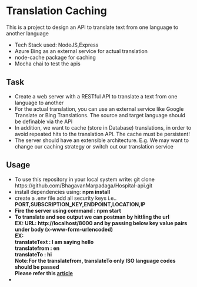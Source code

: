 <h1>Translation Caching</h1>
    <p>This is a project to design an API to translate text from one language to another language</p>
    <ul>
        <li>Tech Stack used: NodeJS,Express</li>
        <li>Azure Bing as an external service for actual translation</li>
        <li>node-cache package for caching</li>
        <li>Mocha chai to test the apis</li>
    </ul>
<h2>Task</h2>
    <ul>
        <li>Create a web server with a RESTful API to translate a text from one language to another</li>
        <li>For the actual translation, you can use an external service like Google Translate or Bing Translations. 
        The source and target language should be definable via the API</li>
        <li>In addition, we want to cache (store in Database) translations, in order to avoid repeated hits to the translation API. The 
        cache must be persistent!</li>
        <li>The server should have an extensible architecture. E.g. We may want to change our caching strategy or switch out our 
        translation service</li>
    </ul>
<h2>Usage</h2>
    <ul>
        <li>To use this repository in your local system write: git clone https://github.com/BhagavanMarpadaga/Hospital-api.git </li>
        <li>install dependencies using: <b>npm install</b></li>
        <li>create a .env file add all security keys i.e.. <b>PORT,SUBSCRIPTION_KEY,ENDPOINT,LOCATION,IP<b></li>
        <li>Fire the server using command : <b>npm start</b></li>
        <li>To translate and see output we can postman by hittling the url<br>EX: URL: http://localhost/8000 and by passing below key value pairs under body (x-www-form-urlencoded)<br>
        EX:<br>
        translateText : I am saying hello<br>
        translatefrom :  en<br>
        translateTo : hi<br>
        Note:For the <b>translatefrom</b>, <b>translateTo</b> only ISO language codes should be passed<br>
        Please refer this <a href="https://docs.microsoft.com/en-us/azure/cognitive-services/translator/language-support"> article</a></li>
        <li></li>
    </ul>


